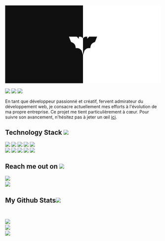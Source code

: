 <p align="center">
</p align="center">
<img src="https://github.com/florianarnau/florianarnau/blob/master/WEARFUTUR.png" />

<p align="left">
 
 <img src="https://badges.pufler.dev/visits/florianarnau/florianarnau"/> 
 <!-- <img src="https://badges.pufler.dev/years/florianarnau"/> -->
 <img src="https://badges.pufler.dev/repos/florianarnau"/>
 <img src="https://badges.pufler.dev/commits/monthly/florianarnau" />

</p>

<p align="left">
  En tant que développeur passionné et créatif, fervent admirateur du développement web, je consacre actuellement mes efforts à l'évolution de ma propre entreprise. Ce projet me tient particulièrement à cœur. Pour suivre son avancement, n'hésitez pas à jeter un œil <a href="https://florianarnau.github.io" target="_blank">ici</a>.
</p>

<h2 align="left">Technology Stack <img src="https://github.com/florianarnau/florianarnau/blob/main/images/laptop.gif" width="50"></h2>

<p align="left">
 <img src="https://img.shields.io/badge/Java-E34A86?style=flat-square&logo=java&logoColor=white"/>
 <img src="https://img.shields.io/badge/HTML5-E34F26?style=flat-square&logo=html5&logoColor=white"/>
 <img src="https://img.shields.io/badge/CSS3-1572B6?style=flat-square&logo=css3&logoColor=white"/>
 <img src="https://img.shields.io/badge/Angular-F74040?style=flat-square&logo=angular&logoColor=white"/>
 <img src="https://img.shields.io/badge/JavaScript-F7DF1E?style=flat-square&logo=javascript&logoColor=black"/>
 <br>
 <img src="https://img.shields.io/badge/Node.js-339933?style=flat-square&logo=node.js&logoColor=white"/>
 <img src="https://img.shields.io/badge/React-61DAFB?style=flat-square&logo=react&logoColor=black"/>
 <img src="https://img.shields.io/badge/MySQL-4479A1?style=flat-square&logo=mysql&logoColor=white"/>
 <img src="https://img.shields.io/badge/Git-F05032?style=flat-square&logo=git&logoColor=white"/>
 <img src="https://img.shields.io/badge/GitHub-181717?style=flat-square&logo=github&logoColor=white"/>
</p>

<h2 align="left">Reach me out on <img src="https://media0.giphy.com/media/jqNPzdTTxQfOgOqpO4/source.gif" width="50"></h2>

<p align="left">
<a href="mailto: arnauflorian@outlook.com">
 <img src="https://img.shields.io/badge/-florianarnau-c14438?style=flat-square&logo=Gmail&logoColor=white&link=mailto:arnauflorian@outlook.com"/>
</a>
<br>
<a href="https://www.linkedin.com/in/florianarnau/">
 <img src="https://img.shields.io/badge/-florianarnau-blue?style=flat-square&logo=Linkedin&logoColor=white&link=https://www.linkedin.com/in/florianarnau/"/>
</a>
</p>

<h2 align="left">
  My Github Stats<img src="https://media.giphy.com/media/VgCDAzcKvsR6OM0uWg/giphy.gif" width="50">
</h2>
 
<br>

<p align = "left">
  <img src = "https://github-readme-stats.vercel.app/api/top-langs/?username=florianarnau&hide=html,css,java,shaderlab,kotlin,hlsl&theme=radical">
  <br>
  <img src = "https://github-readme-stats.vercel.app/api?username=florianarnau&show_icons=true&theme=radical">
  <br>
  <img src="https://github-readme-streak-stats.herokuapp.com/?user=florianarnau&show_icons=true&locale=en&layout=compact&theme=radical" />
</p> 
